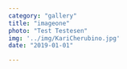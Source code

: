 ```yaml
---
category: "gallery"
title: "imageone"
photo: "Test Testesen"
img: '../img/KariCherubino.jpg'
date: "2019-01-01"

---
```

